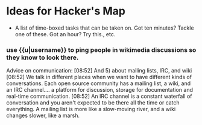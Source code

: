 # Ideas for Hacker's Map
* A list of time-boxed tasks that can be taken on. Got ten minutes? Tackle one of these. Got an hour? Try this., etc.

### use {{u|username}} to ping people in wikimedia discussions so they know to look there.
Advice on communication:
[08:52] <sumanah> And 5) about mailing lists, IRC, and wiki
[08:52] <sumanah> We talk in different places when we want to have different kinds of conversations. Each open source community has a mailing list, a wiki, and an IRC channel.... a platform for discussion, storage for documentation and real-time communication.
[08:52] <sumanah> An IRC channel is a constant waterfall of conversation and you aren't expected to be there all the time or catch everything. A mailing list is more like a slow-moving river, and a wiki changes slower, like a marsh.